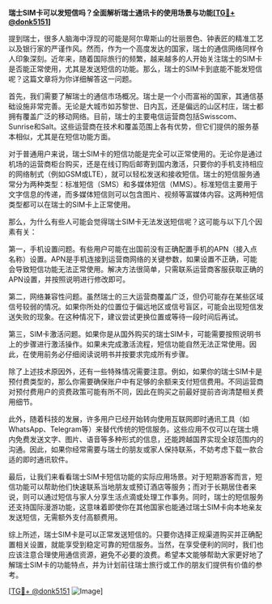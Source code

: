 **瑞士SIM卡可以发短信吗？全面解析瑞士通讯卡的使用场景与功能[[TG💪+ @donk5151](https://t.me/s/donk5151)]**

提到瑞士，很多人脑海中浮现的可能是阿尔卑斯山的壮丽景色、钟表匠的精准工艺以及银行家的严谨作风。然而，作为一个高度发达的国家，瑞士的通信网络同样令人印象深刻。近年来，随着国际旅行的频繁，越来越多的人开始关注瑞士的SIM卡是否能正常使用，尤其是发送短信的功能。那么，瑞士的SIM卡到底能不能发短信呢？这篇文章将为你详细解答这一问题。

首先，我们需要了解瑞士的通信市场概况。瑞士是一个小而富裕的国家，其通信基础设施非常完善。无论是大城市如苏黎世、日内瓦，还是偏远的山区村庄，瑞士都拥有覆盖广泛的移动网络。目前，瑞士的主要电信运营商包括Swisscom、Sunrise和Salt。这些运营商在技术和覆盖范围上各有优势，但它们提供的服务基本相似，尤其是在短信功能方面。

对于普通用户来说，瑞士SIM卡的短信功能是完全可以正常使用的。无论你是通过机场的运营商柜台购买，还是在线订购后邮寄到国内激活，只要你的手机支持相应的网络制式（例如GSM或LTE），就可以轻松发送和接收短信。瑞士的短信服务通常分为两种类型：标准短信（SMS）和多媒体短信（MMS）。标准短信主要用于文字信息的传递，而多媒体短信则可以包含图片、视频等富媒体内容。这两种短信类型都可以在瑞士的SIM卡上正常使用。

那么，为什么有些人可能会觉得瑞士SIM卡无法发送短信呢？这可能与以下几个因素有关：

第一，手机设置问题。有些用户可能在出国前没有正确配置手机的APN（接入点名称）设置。APN是手机连接到运营商网络的关键参数，如果设置不正确，可能会导致短信功能无法正常使用。解决方法很简单，只需联系运营商客服获取正确的APN设置，并按照说明进行修改即可。

第二，网络兼容性问题。虽然瑞士的三大运营商覆盖广泛，但仍可能存在某些区域信号较弱的情况。如果你所处的位置位于偏远地区或信号盲区，可能会出现短信发送失败的现象。在这种情况下，建议尝试更换位置或等待一段时间后再试。

第三，SIM卡激活问题。如果你是从国外购买的瑞士SIM卡，可能需要按照说明书上的步骤进行激活操作。如果未完成激活流程，短信功能自然无法正常使用。因此，在使用前务必仔细阅读说明书并按要求完成所有步骤。

除了上述技术原因外，还有一些特殊情况需要注意。例如，如果你的瑞士SIM卡是预付费类型的，那么你需要确保账户中有足够的余额来支付短信费用。不同运营商对预付费用户的资费政策可能有所不同，因此在购买之前最好提前咨询清楚相关费用细节。

此外，随着科技的发展，许多用户已经开始转向使用互联网即时通讯工具（如WhatsApp、Telegram等）来替代传统的短信服务。这些应用不仅可以在瑞士境内免费发送文字、图片、语音等多种形式的信息，还能跨越国界实现全球范围内的沟通。因此，如果你经常需要与瑞士的朋友或家人保持联系，不妨考虑下载一款合适的即时通讯软件。

最后，让我们来看看瑞士SIM卡短信功能的实际应用场景。对于短期游客而言，短信功能可以帮助他们快速联系当地朋友或预订酒店等服务；而对于长期居住者来说，则可以通过短信与家人分享生活点滴或处理工作事务。同时，瑞士的短信服务还支持国际漫游功能，这意味着即使你在其他国家也能通过瑞士SIM卡向本地亲友发送短信，无需额外支付高额费用。

综上所述，瑞士SIM卡是可以正常发送短信的。只要你选择正规渠道购买并正确配置相关设置，就能享受到稳定可靠的短信服务。当然，在享受便利的同时，我们也应该注意合理使用通信资源，避免不必要的浪费。希望本文能够帮助大家更好地了解瑞士SIM卡的功能特点，并为计划前往瑞士旅行或工作的朋友们提供有价值的参考。

[[TG💪+ @donk5151](https://t.me/s/donk5151) ![Image](https://i.postimg.cc/rwNCRYN7/Snipaste-2025-04-30-17-27-05.png)]